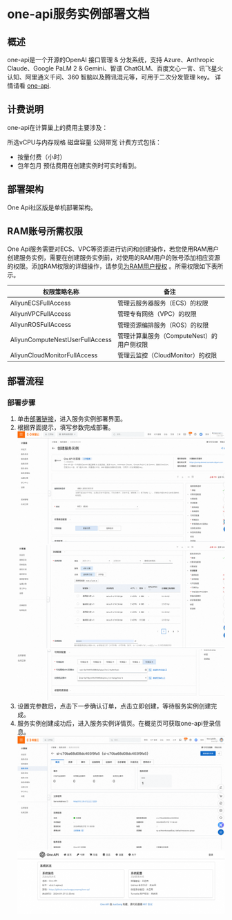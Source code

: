 # one-api服务实例部署文档

## 概述


one-api是一个开源的OpenAI 接口管理 & 分发系统，支持 Azure、Anthropic Claude、Google PaLM 2 & Gemini、智谱 ChatGLM、百度文心一言、讯飞星火认知、阿里通义千问、360 智脑以及腾讯混元等，可用于二次分发管理 key。
详情请看 [one-api](https://github.com/songquanpeng/one-api).


## 计费说明



one-api在计算巢上的费用主要涉及：

所选vCPU与内存规格
磁盘容量
公网带宽
计费方式包括：
- 按量付费（小时）
- 包年包月
预估费用在创建实例时可实时看到。


## 部署架构

One Api社区版是单机部署架构。

## RAM账号所需权限



One Api服务需要对ECS、VPC等资源进行访问和创建操作，若您使用RAM用户创建服务实例，需要在创建服务实例前，对使用的RAM用户的账号添加相应资源的权限。添加RAM权限的详细操作，请参见[为RAM用户授权](https://help.aliyun.com/document_detail/121945.html)
。所需权限如下表所示。

| 权限策略名称                          | 备注                         |
|---------------------------------|----------------------------|
| AliyunECSFullAccess             | 管理云服务器服务（ECS）的权限           |
| AliyunVPCFullAccess             | 管理专有网络（VPC）的权限             |
| AliyunROSFullAccess             | 管理资源编排服务（ROS）的权限           |
| AliyunComputeNestUserFullAccess | 管理计算巢服务（ComputeNest）的用户侧权限 |
| AliyunCloudMonitorFullAccess    | 管理云监控（CloudMonitor）的权限     |


## 部署流程

### 部署步骤


1. 单击[部署链接](https://computenest.console.aliyun.com/service/instance/create/default?type=user&ServiceName=One%20API%20%E7%A4%BE%E5%8C%BA%E7%89%88)，进入服务实例部署界面。
2. 根据界面提示，填写参数完成部署。
![img.png](img.png)
![img_2.png](img_2.png)
![img_6.png](img_6.png)
3. 设置完参数后，点击下一步确认订单，点击立即创建，等待服务实例创建完成。
4. 服务实例创建成功后，进入服务实例详情页。在概览页可获取one-api登录信息。
![img_3.png](img_3.png)
![img_4.png](img_4.png)
   
